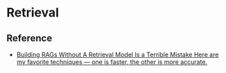 #  Retrieval



##  Reference

- [Building RAGs Without A Retrieval Model Is a Terrible Mistake
Here are my favorite techniques — one is faster, the other is more accurate.](https://medium.com/towards-data-science/multi-rep-colbert-retrieval-models-for-rags-fe05381b8819)

